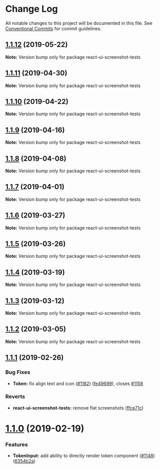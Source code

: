 # Change Log

All notable changes to this project will be documented in this file.
See [Conventional Commits](https://conventionalcommits.org) for commit guidelines.

## [1.1.12](https://github.com/skbkontur/retail-ui/compare/react-ui-screenshot-tests@1.1.11...react-ui-screenshot-tests@1.1.12) (2019-05-22)

**Note:** Version bump only for package react-ui-screenshot-tests





## [1.1.11](https://github.com/skbkontur/retail-ui/compare/react-ui-screenshot-tests@1.1.10...react-ui-screenshot-tests@1.1.11) (2019-04-30)

**Note:** Version bump only for package react-ui-screenshot-tests





## [1.1.10](https://github.com/skbkontur/retail-ui/compare/react-ui-screenshot-tests@1.1.9...react-ui-screenshot-tests@1.1.10) (2019-04-22)

**Note:** Version bump only for package react-ui-screenshot-tests





## [1.1.9](https://github.com/skbkontur/retail-ui/compare/react-ui-screenshot-tests@1.1.8...react-ui-screenshot-tests@1.1.9) (2019-04-16)

**Note:** Version bump only for package react-ui-screenshot-tests





## [1.1.8](https://github.com/skbkontur/retail-ui/compare/react-ui-screenshot-tests@1.1.7...react-ui-screenshot-tests@1.1.8) (2019-04-08)

**Note:** Version bump only for package react-ui-screenshot-tests





## [1.1.7](https://github.com/skbkontur/retail-ui/compare/react-ui-screenshot-tests@1.1.6...react-ui-screenshot-tests@1.1.7) (2019-04-01)

**Note:** Version bump only for package react-ui-screenshot-tests





## [1.1.6](https://github.com/skbkontur/retail-ui/compare/react-ui-screenshot-tests@1.1.5...react-ui-screenshot-tests@1.1.6) (2019-03-27)

**Note:** Version bump only for package react-ui-screenshot-tests





## [1.1.5](https://github.com/skbkontur/retail-ui/compare/react-ui-screenshot-tests@1.1.4...react-ui-screenshot-tests@1.1.5) (2019-03-26)

**Note:** Version bump only for package react-ui-screenshot-tests





## [1.1.4](https://github.com/skbkontur/retail-ui/compare/react-ui-screenshot-tests@1.1.3...react-ui-screenshot-tests@1.1.4) (2019-03-19)

**Note:** Version bump only for package react-ui-screenshot-tests





## [1.1.3](https://github.com/skbkontur/retail-ui/compare/react-ui-screenshot-tests@1.1.2...react-ui-screenshot-tests@1.1.3) (2019-03-12)

**Note:** Version bump only for package react-ui-screenshot-tests





## [1.1.2](https://github.com/skbkontur/retail-ui/compare/react-ui-screenshot-tests@1.1.1...react-ui-screenshot-tests@1.1.2) (2019-03-05)

**Note:** Version bump only for package react-ui-screenshot-tests

## [1.1.1](https://github.com/skbkontur/retail-ui/compare/react-ui-screenshot-tests@1.1.0...react-ui-screenshot-tests@1.1.1) (2019-02-26)

### Bug Fixes

- **Token:** fix align text and icon ([#1182](https://github.com/skbkontur/retail-ui/issues/1182)) ([fe49699](https://github.com/skbkontur/retail-ui/commit/fe49699)), closes [#1158](https://github.com/skbkontur/retail-ui/issues/1158)

### Reverts

- **react-ui-screenshot-tests:** remove flat screenshots ([ffce71c](https://github.com/skbkontur/retail-ui/commit/ffce71c))

# [1.1.0](https://github.com/skbkontur/retail-ui/compare/react-ui-screenshot-tests@1.0.0...react-ui-screenshot-tests@1.1.0) (2019-02-19)

### Features

- **TokenInput:** add ability to directly render token component ([#1148](https://github.com/skbkontur/retail-ui/issues/1148)) ([6354b2a](https://github.com/skbkontur/retail-ui/commit/6354b2a))
